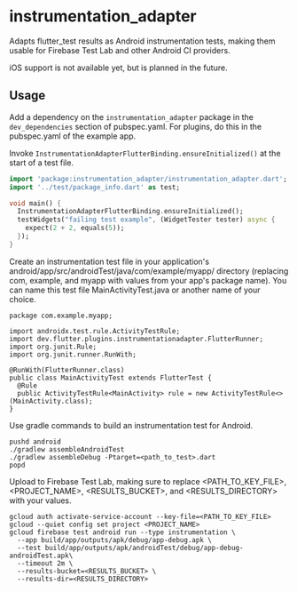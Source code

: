 # instrumentation_adapter

Adapts flutter_test results as Android instrumentation tests, making them usable for Firebase Test Lab and other Android CI providers.

iOS support is not available yet, but is planned in the future.

## Usage

Add a dependency on the `instrumentation_adapter` package in the `dev_dependencies` section of pubspec.yaml. For plugins, do this in the pubspec.yaml of the example app.

Invoke `InstrumentationAdapterFlutterBinding.ensureInitialized()` at the start of a test file.

```dart
import 'package:instrumentation_adapter/instrumentation_adapter.dart';
import '../test/package_info.dart' as test;

void main() {
  InstrumentationAdapterFlutterBinding.ensureInitialized();
  testWidgets("failing test example", (WidgetTester tester) async {
    expect(2 + 2, equals(5));
  });
}
```

Create an instrumentation test file in your application's
android/app/src/androidTest/java/com/example/myapp/ directory
(replacing com, example, and myapp with values from your app's
package name). You can name this test file MainActivityTest.java
or another name of your choice.

```
package com.example.myapp;

import androidx.test.rule.ActivityTestRule;
import dev.flutter.plugins.instrumentationadapter.FlutterRunner;
import org.junit.Rule;
import org.junit.runner.RunWith;

@RunWith(FlutterRunner.class)
public class MainActivityTest extends FlutterTest {
  @Rule
  public ActivityTestRule<MainActivity> rule = new ActivityTestRule<>(MainActivity.class);
}
```

Use gradle commands to build an instrumentation test for Android.

```
pushd android
./gradlew assembleAndroidTest
./gradlew assembleDebug -Ptarget=<path_to_test>.dart
popd
```

Upload to Firebase Test Lab, making sure to replace <PATH_TO_KEY_FILE>, <PROJECT_NAME>, <RESULTS_BUCKET>, and <RESULTS_DIRECTORY> with your values.

```
gcloud auth activate-service-account --key-file=<PATH_TO_KEY_FILE>
gcloud --quiet config set project <PROJECT_NAME>
gcloud firebase test android run --type instrumentation \
  --app build/app/outputs/apk/debug/app-debug.apk \
  --test build/app/outputs/apk/androidTest/debug/app-debug-androidTest.apk\
  --timeout 2m \
  --results-bucket=<RESULTS_BUCKET> \
  --results-dir=<RESULTS_DIRECTORY>
```

